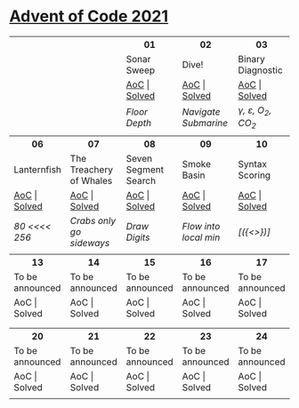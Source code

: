 # [Advent of Code 2021](https://adventofcode.com/2021)

<table style="width: 100%">
    <tr>
        <th></th>
        <th></th>
        <th>01</th>
        <th>02</th>
        <th>03</th>
        <th>04</th>
        <th>05</th>
    </tr>
    <tr>
        <td></td>
        <td></td>
        <td>Sonar Sweep</td>
        <td>Dive!</td>
        <td>Binary Diagnostic</td>
        <td>Giant Squid</td>
        <td>Hydrothermal Venture</td>
    </tr>
    <tr>
        <td></td>
        <td></td>
        <td><a href="https://adventofcode.com/2021/day/1" target="_blank">AoC</a> | <a href="https://github.com/enigm4tik/advent-of-code/blob/main/2021/day01/day01.py" target="_blank">Solved</a></td>
        <td><a href="https://adventofcode.com/2021/day/2" target="_blank">AoC</a> | <a href="https://github.com/enigm4tik/advent-of-code/blob/main/2021/day02/day02.py" target="_blank">Solved</a></td>
        <td><a href="https://adventofcode.com/2021/day/3" target="_blank">AoC</a> | <a href="https://github.com/enigm4tik/advent-of-code/blob/main/2021/day03/day03.py" target="_blank">Solved</a></td>
        <td><a href="https://adventofcode.com/2021/day/4" target="_blank">AoC</a> | <a href="https://github.com/enigm4tik/advent-of-code/blob/main/2021/day04/day04.py" target="_blank">Solved</a></td>
        <td><a href="https://adventofcode.com/2021/day/5" target="_blank">AoC</a> | <a href="https://github.com/enigm4tik/advent-of-code/blob/main/2021/day05/day05.py" target="_blank">Solved</a></td>
    </tr>
    <tr>
        <td></td>
        <td></td>
        <td><i>Floor Depth</i></td>
        <td><i>Navigate Submarine</i></td>
        <td><i>&gamma;, &epsilon;, O<sub>2</sub>, CO<sub>2</sub></i></td>
        <td><i>Bingo!</i></td>
        <td><i>Matrix with Diagonals</i></td>
    </tr>
    <tr>
        <td></td>
        <td></td>
        <td></td>
        <td></td>
        <td></td>
        <td></td>
        <td></td>
    </tr>
    <tr>
        <th>06</th>
        <th>07</th>
        <th>08</th>
        <th>09</th>
        <th>10</th>
        <th>11</th>
        <th>12</th>
    </tr>
    <tr>
        <td>Lanternfish</td>
        <td>The Treachery of Whales</td>
        <td>Seven Segment Search</td>
        <td>Smoke Basin</td>
        <td>Syntax Scoring</td>
        <td>To be announced</td>
        <td>To be announced</td>
    </tr>
    <tr>
        <td><a href="https://adventofcode.com/2021/day/6" target="_blank">AoC</a> | <a href="https://github.com/enigm4tik/advent-of-code/blob/main/2021/day06/day06.py" target="_blank">Solved</a></td>
        <td><a href="https://adventofcode.com/2021/day/7" target="_blank">AoC</a> | <a href="https://github.com/enigm4tik/advent-of-code/blob/main/2021/day07/day07.py" target="_blank">Solved</a></td>
        <td><a href="https://adventofcode.com/2021/day/8" target="_blank">AoC</a> | <a href="https://github.com/enigm4tik/advent-of-code/blob/main/2021/day08/day08.py" target="_blank">Solved</a></td>
        <td><a href="https://adventofcode.com/2021/day/9" target="_blank">AoC</a> | <a href="https://github.com/enigm4tik/advent-of-code/blob/main/2021/day09/day09.py" target="_blank">Solved</a></td>
        <td><a href="https://adventofcode.com/2021/day/10" target="_blank">AoC</a> | <a href="https://github.com/enigm4tik/advent-of-code/blob/main/2021/day10/day10.py" target="_blank">Solved</a></td>
        <td>AoC | Solved</td>
        <td>AoC | Solved</td>
    </tr>
    <tr>
        <td><i>80 <<<< 256</i></td>
        <td><i>Crabs only go sideways</i></td>
        <td><i>Draw Digits</i></td>
        <td><i>Flow into local min</i></td>
        <td><i>[({<>})]</i></td>
        <td></td>
        <td></td>
    </tr>
    <tr>
        <td></td>
        <td></td>
        <td></td>
        <td></td>
        <td></td>
        <td></td>
        <td></td>
    </tr>
    <tr>
        <th>13</th>
        <th>14</th>
        <th>15</th>
        <th>16</th>
        <th>17</th>
        <th>18</th>
        <th>19</th>
    </tr>
    <tr>
        <td>To be announced</td>
        <td>To be announced</td>
        <td>To be announced</td>
        <td>To be announced</td>
        <td>To be announced</td>
        <td>To be announced</td>
        <td>To be announced</td>
    </tr>
    <tr>
        <td>AoC | Solved</td>
        <td>AoC | Solved</td>
        <td>AoC | Solved</td>
        <td>AoC | Solved</td>
        <td>AoC | Solved</td>
        <td>AoC | Solved</td>
        <td>AoC | Solved</td>
    </tr>
    <tr>
        <td></td>
        <td></td>
        <td></td>
        <td></td>
        <td></td>
        <td></td>
        <td></td>
    </tr>
    <tr>
        <td></td>
        <td></td>
        <td></td>
        <td></td>
        <td></td>
        <td></td>
        <td></td>
    </tr>
    <tr>
        <th>20</th>
        <th>21</th>
        <th>22</th>
        <th>23</th>
        <th>24</th>
        <th>25</th>
        <th></th>
    </tr>
    <tr>
        <td>To be announced</td>
        <td>To be announced</td>
        <td>To be announced</td>
        <td>To be announced</td>
        <td>To be announced</td>
        <td>To be announced</td>
        <td></td>
    </tr>
    <tr>
        <td>AoC | Solved</td>
        <td>AoC | Solved</td>
        <td>AoC | Solved</td>
        <td>AoC | Solved</td>
        <td>AoC | Solved</td>
        <td>AoC | Solved</td>
        <td></td>
    </tr>
    <tr>
        <td></td>
        <td></td>
        <td></td>
        <td></td>
        <td></td>
        <td></td>
        <td></td>
    </tr>
</table>
